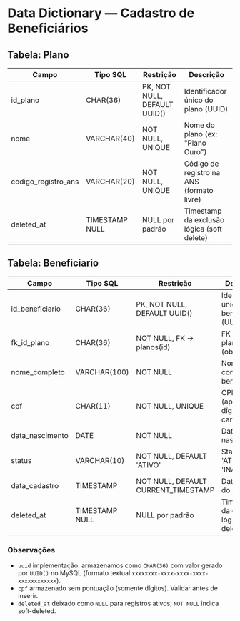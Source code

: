 # Data Dictionary — Cadastro de Beneficiários

## Tabela: Plano
| Campo                 | Tipo SQL         | Restrição                    | Descrição |
|-----------------------|------------------|------------------------------|----------|
| id_plano                   | CHAR(36)         | PK, NOT NULL, DEFAULT UUID() | Identificador único do plano (UUID) |
| nome                  | VARCHAR(40)     | NOT NULL, UNIQUE             | Nome do plano (ex: "Plano Ouro") |
| codigo_registro_ans   | VARCHAR(20)      | NOT NULL, UNIQUE             | Código de registro na ANS (formato livre) |
| deleted_at            | TIMESTAMP NULL   | NULL por padrão              | Timestamp da exclusão lógica (soft delete) |

## Tabela: Beneficiario
| Campo                 | Tipo SQL         | Restrição                    | Descrição |
|-----------------------|------------------|------------------------------|----------|
| id_beneficiario       | CHAR(36)         | PK, NOT NULL, DEFAULT UUID() | Identificador único do beneficiário (UUID) |
| fk_id_plano           | CHAR(36)         | NOT NULL, FK -> planos(id)   | FK para o plano (obrigatório) |
| nome_completo         | VARCHAR(100)     | NOT NULL                     | Nome completo do beneficiário |
| cpf                   | CHAR(11)         | NOT NULL, UNIQUE             | CPF (apenas dígitos, 11 caracteres) |
| data_nascimento       | DATE             | NOT NULL                     | Data de nascimento |
| status                | VARCHAR(10)      | NOT NULL, DEFAULT 'ATIVO'    | Status: 'ATIVO' ou 'INATIVO' |
| data_cadastro         | TIMESTAMP       | NOT NULL, DEFAULT CURRENT_TIMESTAMP | Data/hora do cadastro |
| deleted_at            | TIMESTAMP NULL    | NULL por padrão              | Timestamp da exclusão lógica (soft delete) |

### Observações
- `uuid` implementação: armazenamos como `CHAR(36)` com valor gerado por `UUID()` no MySQL (formato textual `xxxxxxxx-xxxx-xxxx-xxxx-xxxxxxxxxxxx`).
- `cpf` armazenado sem pontuação (somente dígitos). Validar antes de inserir.
- `deleted_at` deixado como `NULL` para registros ativos; `NOT NULL` indica soft-deleted.
